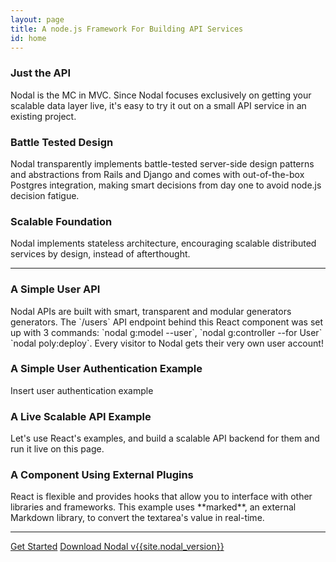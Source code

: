 ```yaml
---
layout: page
title: A node.js Framework For Building API Services
id: home
---
```


<section class="light home-section">
  <div class="marketing-row">
    <div class="marketing-col">
      <h3>Just the API</h3>
      <p>
        Nodal is the MC in MVC.
        Since Nodal focuses exclusively on getting your scalable data layer live,
        it&apos;s easy to try it out on a small API service in an existing project.
      </p>
    </div>
    <div class="marketing-col">
      <h3>Battle Tested Design</h3>
      <p>
        Nodal transparently implements battle-tested server-side design patterns and abstractions from Rails and Django and comes with out-of-the-box Postgres integration, making smart decisions from day one to avoid node.js decision fatigue.
      </p>
    </div>
    <div class="marketing-col">
      <h3>Scalable Foundation</h3>
      <p>
        Nodal implements stateless architecture, encouraging scalable distributed services by design, instead of afterthought.
      </p>
    </div>
  </div>
</section>
<hr class="home-divider" />
<section class="home-section">
  <div id="examples">
    <div class="example">
      <h3>A Simple User API</h3>
      <p>
        Nodal APIs are built with smart, transparent and modular generators generators. The `/users` API endpoint behind this React component was set up with 3 commands: `nodal g:model --user`, `nodal g:controller --for User` `nodal poly:deploy`. Every visitor to Nodal gets their very own user account!
      </p>
      <div id="helloExample"></div>
    </div>
    <div class="example">
      <h3>A Simple User Authentication Example</h3>
      <p>
        Insert user authentication example
      </p>
      <div id="timerExample"></div>
    </div>
    <div class="example">
      <h3>A Live Scalable API Example</h3>
      <p>
        Let's use React's examples, and build a scalable API backend for them and run it live on this page.
      </p>
      <div id="todoExample"></div>
    </div>
    <div class="example">
      <h3>A Component Using External Plugins</h3>
      <p>
        React is flexible and provides hooks that allow you to interface with
        other libraries and frameworks. This example uses **marked**, an external
        Markdown library, to convert the textarea's value in real-time.
      </p>
    <div id="markdownExample"></div>
    </div>

  </div>
  <script src="/nodal/js/marked.min.js"></script>
  <script src="/nodal/js/examples/hello.js"></script>
  <script src="/nodal/js/examples/timer.js"></script>
  <script src="/nodal/js/examples/todo.js"></script>
  <script src="/nodal/js/examples/markdown.js"></script>
</section>
<hr class="home-divider" />
<section class="home-bottom-section">
  <div class="buttons-unit">
    <a href="docs/getting-started.html" class="button">Get Started</a>
    <a href="downloads.html" class="button">Download Nodal v{{site.nodal_version}}</a>
  </div>
</section>
